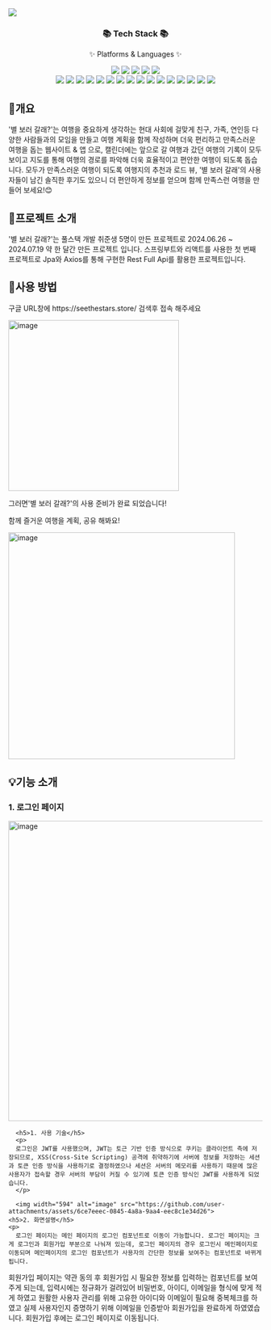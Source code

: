 <img src="https://capsule-render.vercel.app/api?type=venom&color=7BD1D2&height=150&section=header&text=별보러갈래?" />
<div align=center>
	<h3>📚 Tech Stack 📚</h3>
	<p>✨ Platforms & Languages ✨</p>
</div>
<div align=center>
	<img src="https://img.shields.io/badge/HTML-239120?style=for-the-badge&logo=html5&logoColor=white" />
	<img src="https://img.shields.io/badge/CSS-239120?&style=for-the-badge&logo=css3&logoColor=white" />
	<img src="https://img.shields.io/badge/JavaScript-F7DF1E?style=for-the-badge&logo=JavaScript&logoColor=white" />
	<img src="https://img.shields.io/badge/Node.js-43853D?style=for-the-badge&logo=node.js&logoColor=white" />
	<img src="https://img.shields.io/badge/Java-ED8B00?style=for-the-badge&logo=openjdk&logoColor=white" />
	<br>
	<img src="https://img.shields.io/badge/React_Native-20232A?style=for-the-badge&logo=react&logoColor=61DAFB" />
	<img src="https://img.shields.io/badge/React-20232A?style=for-the-badge&logo=react&logoColor=61DAFB" />
	<img src="https://img.shields.io/badge/Spring-6DB33F?style=for-the-badge&logo=spring&logoColor=white" />
	<img src="https://img.shields.io/badge/Flask-000000?style=for-the-badge&logo=flask&logoColor=white" />
	<img src="https://img.shields.io/badge/MySQL-00000F?style=for-the-badge&logo=mysql&logoColor=white" />
	<img src="https://img.shields.io/badge/Amazon_AWS-FF9900?style=for-the-badge&logo=amazonaws&logoColor=white" />
 	<img src="https://img.shields.io/badge/MySQL-005C84?style=for-the-badge&logo=mysql&logoColor=white" />
   	<img src="https://img.shields.io/badge/github-%23121011.svg?style=for-the-badge&logo=github&logoColor=white" />
    	<img src="https://img.shields.io/badge/yarn-%232C8EBB.svg?style=for-the-badge&logo=yarn&logoColor=white" />
	<img src="https://img.shields.io/badge/-Swagger-%23Clojure?style=for-the-badge&logo=swagger&logoColor=white" />
	<img src="https://img.shields.io/badge/Hibernate-59666C?style=for-the-badge&logo=Hibernate&logoColor=white" />
	<img src="https://img.shields.io/badge/Gradle-02303A.svg?style=for-the-badge&logo=Gradle&logoColor=white" />
	<img src="https://img.shields.io/badge/ESLint-4B3263?style=for-the-badge&logo=eslint&logoColor=white" />
	<img src="https://img.shields.io/badge/apache%20tomcat-%23F8DC75.svg?style=for-the-badge&logo=apache-tomcat&logoColor=black" />
	<img src="https://img.shields.io/badge/nginx-%23009639.svg?style=for-the-badge&logo=nginx&logoColor=white" />
	<img src="https://img.shields.io/badge/Anaconda-44A833?style=flat-square&logo=Anaconda&logoColor=white"/>
</div>

<div>
   <h2><span>🚩</span>개요</h2>
    <p>'별 보러 갈래?'는 여행을 중요하게 생각하는 현대 사회에 걸맞게 친구, 가족, 연인등 다양한 사람들과의 모임을 만들고 여행 계획을 함께 작성하며 더욱 편리하고 만족스러운 여행을 돕는 웹사이트 & 앱 으로, 캘린더에는 앞으로 갈 여행과 갔던 여행의 기록이 모두 보이고 지도를 통해 여행의 경로를 파악해 더욱 효율적이고 편안한 여행이 되도록 돕습니다. 모두가 만족스러운 여행이 되도록 여행지의 추천과 로드 뷰, '별 보러 갈래'의 사용자들이 남긴 솔직한 후기도 있으니 더 편안하게 정보를 얻으며 함께 만족스런 여행을 만들어 보세요!😊</p>
  </div>

<div>
   <h2><span>🚩</span>프로젝트 소개</h2>
    <p>'별 보러 갈래?'는 풀스택 개발 취준생 5명이 만든 프로젝트로 2024.06.26 ~ 2024.07.19 약 한 달간 만든 프로젝트 입니다. 스프링부트와 리액트를 사용한 첫 번째 프로젝트로 Jpa와 Axios를 통해 구현한 Rest Full Api를 활용한 프로젝트입니다.</p>
  </div>

  <div>
   <h2><span>🚩</span>사용 방법</h2>
    <p>구글 URL창에 https://seethestars.store/ 검색후 접속 해주세요 </p>
	  <img width="338" alt="image" src="https://github.com/user-attachments/assets/7530c88c-0745-444b-b0f2-3037c74ab6f9">
	  <p>그러면'별 보러 갈래?'의 사용 준비가 완료 되었습니다!  </p>
	  <p>함께 즐거운 여행을 계획, 공유 해봐요! </p>
	  <img width="449" alt="image" src="https://github.com/user-attachments/assets/3ae369f0-d051-4167-bdb2-68f2ebab326c">

  </div>
  
  <div>
   <h2><span>💡</span>기능 소개</h2>
	  <p>
      <h3>1. 로그인 페이지</h3>
		  <img width="594" alt="image" src=https://github.com/user-attachments/assets/df6954f7-2206-448e-a990-9899d5e92412">

      <h5>1. 사용 기술</h5>
      <p>
      로그인은 JWT를 사용했으며, JWT는 토근 기반 인증 방식으로 쿠키는 클라이언트 측에 저장되므로, XSS(Cross-Site Scripting) 공격에 취약하기에 서버에 정보를 저장하는 세션과 토큰 인증 방식을 사용하기로 결정하였으나 세션은 서버의 메모리를 사용하기 때문에 많은 사용자가 접속할 경우 서버의 부담이 커질 수 있기에 토큰 인증 방식인 JWT를 사용하게 되었습니다.
      </p>

      <img width="594" alt="image" src="https://github.com/user-attachments/assets/6ce7eeec-0845-4a8a-9aa4-eec8c1e34d26">
    <h5>2. 화면설명</h5>
    <p>
      로그인 페이지는 메인 페이지의 로그인 컴포넌트로 이동이 가능합니다. 로그인 페이지는 크게 로그인과 회원가입 부분으로 나눠져 있는데, 로그인 페이지의 경우 로그인시 메인페이지로 이동되며 메인페이지의 로그인 컴포넌트가 사용자의 간단한 정보를 보여주는 컴포넌트로 바뀌게 됩니다. 
</p>
	  <p>
	    회원가입 페이지는 약관 동의 후 회원가입 시 필요한 정보를 입력하는 컴포넌트를 보여주게 되는데, 입력시에는 정규화가 걸려있어 비밀번호, 아이디, 이메일을 형식에 맞게 적게 하였고 원활한 사용자 관리를 위해 고유한 아이디와 이메일이 필요해 중복체크를 하였고 실제 사용자인지 증명하기 위해 이메일을 인증받아 회원가입을 완료하게 하였였습니다. 회원가입 후에는 로그인 페이지로 이동됩니다.
    </p>
    </p>
  </div>
